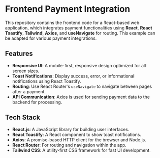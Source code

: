 # Frontend Payment Integration

This repository contains the frontend code for a React-based web application, which integrates payment functionalities using **React**, **React Toastify**, **Tailwind**, **Axios**, and **useNavigate** for routing. This example can be adapted for various payment integrations.

## Features

- **Responsive UI**: A mobile-first, responsive design optimized for all screen sizes.
- **Toast Notifications**: Display success, error, or informational notifications using React Toastify.
- **Routing**: Use React Router's `useNavigate` to navigate between pages after a payment.
- **API Communication**: Axios is used for sending payment data to the backend for processing.

## Tech Stack

- **React.js**: A JavaScript library for building user interfaces.
- **React Toastify**: A React component to show toast notifications.
- **Axios**: A promise-based HTTP client for the browser and Node.js.
- **React Router**: For routing and navigation within the app.
- **Tailwind CSS**: A utility-first CSS framework for fast UI development.

